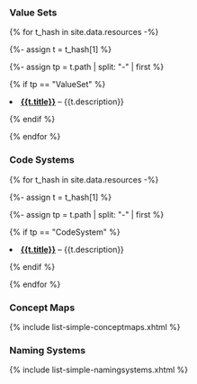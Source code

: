 ### Value Sets

{% for t_hash in site.data.resources -%}

{%- assign t = t_hash[1] %} 

{%- assign tp = t.path | split: "-" | first %} 

{% if tp == "ValueSet" %}

<li><a href="{{t.path}}"><strong>{{t.title}}</strong></a> – {{t.description}}</li>

{% endif %}

{% endfor %}

### Code Systems

{% for t_hash in site.data.resources -%}

{%- assign t = t_hash[1] %} 

{%- assign tp = t.path | split: "-" | first %} 

{% if tp == "CodeSystem" %}

<li><a href="{{t.path}}"><strong>{{t.title}}</strong></a> – {{t.description}}</li>

{% endif %}

{% endfor %}

### Concept Maps

{% include list-simple-conceptmaps.xhtml %}

### Naming Systems

{% include list-simple-namingsystems.xhtml %}

<p> <p/>